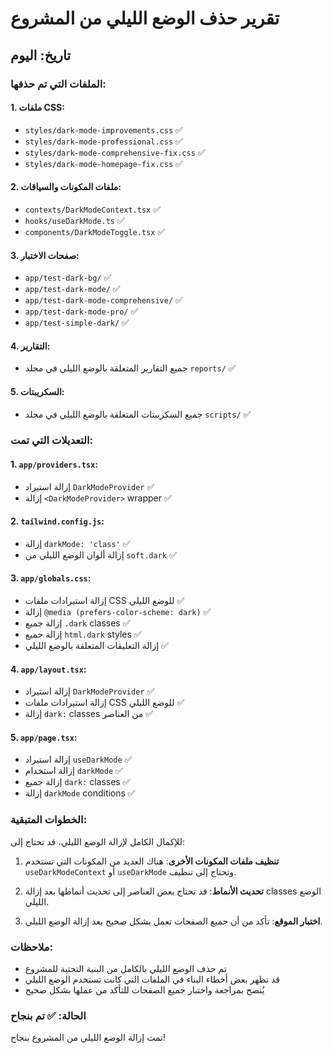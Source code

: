 # تقرير حذف الوضع الليلي من المشروع

## تاريخ: اليوم

### الملفات التي تم حذفها:

#### 1. ملفات CSS:
- `styles/dark-mode-improvements.css` ✅
- `styles/dark-mode-professional.css` ✅  
- `styles/dark-mode-comprehensive-fix.css` ✅
- `styles/dark-mode-homepage-fix.css` ✅

#### 2. ملفات المكونات والسياقات:
- `contexts/DarkModeContext.tsx` ✅
- `hooks/useDarkMode.ts` ✅
- `components/DarkModeToggle.tsx` ✅

#### 3. صفحات الاختبار:
- `app/test-dark-bg/` ✅
- `app/test-dark-mode/` ✅
- `app/test-dark-mode-comprehensive/` ✅
- `app/test-dark-mode-pro/` ✅
- `app/test-simple-dark/` ✅

#### 4. التقارير:
- جميع التقارير المتعلقة بالوضع الليلي في مجلد `reports/` ✅

#### 5. السكريبتات:
- جميع السكريبتات المتعلقة بالوضع الليلي في مجلد `scripts/` ✅

### التعديلات التي تمت:

#### 1. `app/providers.tsx`:
- إزالة استيراد `DarkModeProvider` ✅
- إزالة `<DarkModeProvider>` wrapper ✅

#### 2. `tailwind.config.js`:
- إزالة `darkMode: 'class'` ✅
- إزالة ألوان الوضع الليلي من `soft.dark` ✅

#### 3. `app/globals.css`:
- إزالة استيرادات ملفات CSS للوضع الليلي ✅
- إزالة `@media (prefers-color-scheme: dark)` ✅
- إزالة جميع `.dark` classes ✅
- إزالة جميع `html.dark` styles ✅
- إزالة التعليقات المتعلقة بالوضع الليلي ✅

#### 4. `app/layout.tsx`:
- إزالة استيراد `DarkModeProvider` ✅
- إزالة استيرادات ملفات CSS للوضع الليلي ✅
- إزالة `dark:` classes من العناصر ✅

#### 5. `app/page.tsx`:
- إزالة استيراد `useDarkMode` ✅
- إزالة استخدام `darkMode` ✅
- إزالة جميع `dark:` classes ✅
- إزالة `darkMode` conditions ✅

### الخطوات المتبقية:

للإكمال الكامل لإزالة الوضع الليلي، قد تحتاج إلى:

1. **تنظيف ملفات المكونات الأخرى**: هناك العديد من المكونات التي تستخدم `useDarkModeContext` أو `useDarkMode` وتحتاج إلى تنظيف.

2. **تحديث الأنماط**: قد تحتاج بعض العناصر إلى تحديث أنماطها بعد إزالة classes الوضع الليلي.

3. **اختبار الموقع**: تأكد من أن جميع الصفحات تعمل بشكل صحيح بعد إزالة الوضع الليلي.

### ملاحظات:

- تم حذف الوضع الليلي بالكامل من البنية التحتية للمشروع
- قد تظهر بعض أخطاء البناء في الملفات التي كانت تستخدم الوضع الليلي
- يُنصح بمراجعة واختبار جميع الصفحات للتأكد من عملها بشكل صحيح

### الحالة: ✅ تم بنجاح

تمت إزالة الوضع الليلي من المشروع بنجاح! 